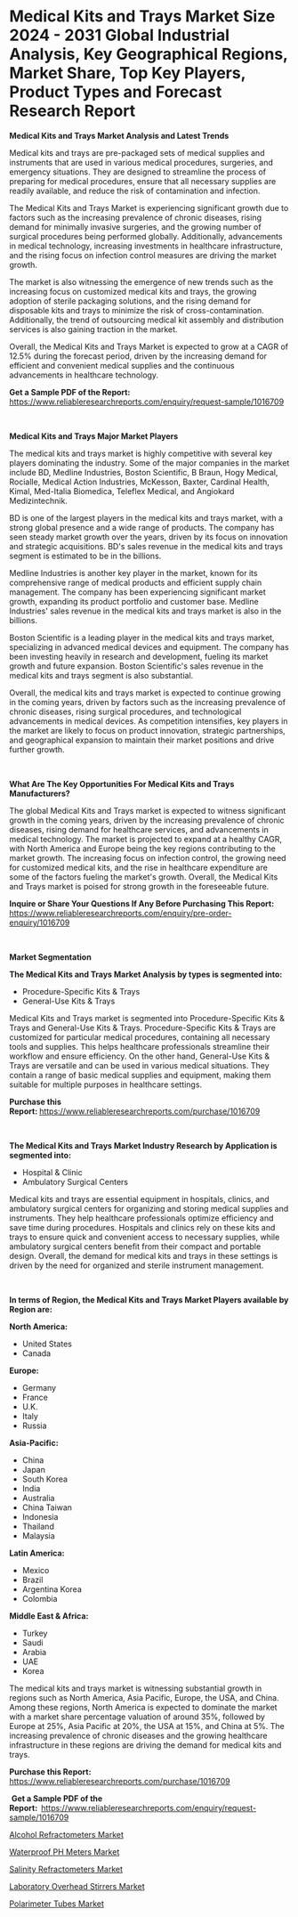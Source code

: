 <p><h1>Medical Kits and Trays Market Size 2024 - 2031 Global Industrial Analysis, Key Geographical Regions, Market Share, Top Key Players, Product Types and Forecast Research Report</h1></p><p><strong>Medical Kits and Trays Market Analysis and Latest Trends</strong></p>
<p><p>Medical kits and trays are pre-packaged sets of medical supplies and instruments that are used in various medical procedures, surgeries, and emergency situations. They are designed to streamline the process of preparing for medical procedures, ensure that all necessary supplies are readily available, and reduce the risk of contamination and infection.</p><p>The Medical Kits and Trays Market is experiencing significant growth due to factors such as the increasing prevalence of chronic diseases, rising demand for minimally invasive surgeries, and the growing number of surgical procedures being performed globally. Additionally, advancements in medical technology, increasing investments in healthcare infrastructure, and the rising focus on infection control measures are driving the market growth.</p><p>The market is also witnessing the emergence of new trends such as the increasing focus on customized medical kits and trays, the growing adoption of sterile packaging solutions, and the rising demand for disposable kits and trays to minimize the risk of cross-contamination. Additionally, the trend of outsourcing medical kit assembly and distribution services is also gaining traction in the market.</p><p>Overall, the Medical Kits and Trays Market is expected to grow at a CAGR of 12.5% during the forecast period, driven by the increasing demand for efficient and convenient medical supplies and the continuous advancements in healthcare technology.</p></p>
<p><strong>Get a Sample PDF of the Report:&nbsp;</strong> <a href="https://www.reliableresearchreports.com/enquiry/request-sample/1016709">https://www.reliableresearchreports.com/enquiry/request-sample/1016709</a></p>
<p>&nbsp;</p>
<p><strong>Medical Kits and Trays Major Market Players</strong></p>
<p><p>The medical kits and trays market is highly competitive with several key players dominating the industry. Some of the major companies in the market include BD, Medline Industries, Boston Scientific, B Braun, Hogy Medical, Rocialle, Medical Action Industries, McKesson, Baxter, Cardinal Health, Kimal, Med-Italia Biomedica, Teleflex Medical, and Angiokard Medizintechnik.</p><p>BD is one of the largest players in the medical kits and trays market, with a strong global presence and a wide range of products. The company has seen steady market growth over the years, driven by its focus on innovation and strategic acquisitions. BD's sales revenue in the medical kits and trays segment is estimated to be in the billions.</p><p>Medline Industries is another key player in the market, known for its comprehensive range of medical products and efficient supply chain management. The company has been experiencing significant market growth, expanding its product portfolio and customer base. Medline Industries' sales revenue in the medical kits and trays market is also in the billions.</p><p>Boston Scientific is a leading player in the medical kits and trays market, specializing in advanced medical devices and equipment. The company has been investing heavily in research and development, fueling its market growth and future expansion. Boston Scientific's sales revenue in the medical kits and trays segment is also substantial.</p><p>Overall, the medical kits and trays market is expected to continue growing in the coming years, driven by factors such as the increasing prevalence of chronic diseases, rising surgical procedures, and technological advancements in medical devices. As competition intensifies, key players in the market are likely to focus on product innovation, strategic partnerships, and geographical expansion to maintain their market positions and drive further growth.</p></p>
<p>&nbsp;</p>
<p><strong>What Are The Key Opportunities For Medical Kits and Trays Manufacturers?</strong></p>
<p><p>The global Medical Kits and Trays market is expected to witness significant growth in the coming years, driven by the increasing prevalence of chronic diseases, rising demand for healthcare services, and advancements in medical technology. The market is projected to expand at a healthy CAGR, with North America and Europe being the key regions contributing to the market growth. The increasing focus on infection control, the growing need for customized medical kits, and the rise in healthcare expenditure are some of the factors fueling the market's growth. Overall, the Medical Kits and Trays market is poised for strong growth in the foreseeable future.</p></p>
<p><strong>Inquire or Share Your Questions If Any Before Purchasing This Report:</strong> <a href="https://www.reliableresearchreports.com/enquiry/pre-order-enquiry/1016709">https://www.reliableresearchreports.com/enquiry/pre-order-enquiry/1016709</a></p>
<p>&nbsp;</p>
<p><strong>Market Segmentation</strong></p>
<p><strong>The Medical Kits and Trays Market Analysis by types is segmented into:</strong></p>
<p><ul><li>Procedure-Specific Kits & Trays</li><li>General-Use Kits & Trays</li></ul></p>
<p><p>Medical Kits and Trays market is segmented into Procedure-Specific Kits & Trays and General-Use Kits & Trays. Procedure-Specific Kits & Trays are customized for particular medical procedures, containing all necessary tools and supplies. This helps healthcare professionals streamline their workflow and ensure efficiency. On the other hand, General-Use Kits & Trays are versatile and can be used in various medical situations. They contain a range of basic medical supplies and equipment, making them suitable for multiple purposes in healthcare settings.</p></p>
<p><strong>Purchase this Report:&nbsp;</strong><a href="https://www.reliableresearchreports.com/purchase/1016709">https://www.reliableresearchreports.com/purchase/1016709</a></p>
<p>&nbsp;</p>
<p><strong>The Medical Kits and Trays Market Industry Research by Application is segmented into:</strong></p>
<p><ul><li>Hospital & Clinic</li><li>Ambulatory Surgical Centers</li></ul></p>
<p><p>Medical kits and trays are essential equipment in hospitals, clinics, and ambulatory surgical centers for organizing and storing medical supplies and instruments. They help healthcare professionals optimize efficiency and save time during procedures. Hospitals and clinics rely on these kits and trays to ensure quick and convenient access to necessary supplies, while ambulatory surgical centers benefit from their compact and portable design. Overall, the demand for medical kits and trays in these settings is driven by the need for organized and sterile instrument management.</p></p>
<p>&nbsp;</p>
<p><strong>In terms of Region, the Medical Kits and Trays Market Players available by Region are:</strong></p>
<p>
    <p> <strong> North America: </strong>
        <ul>
            <li>United States</li>
            <li>Canada</li>
        </ul>
        </p> 
    <p> <strong> Europe: </strong>
        <ul>
            <li>Germany</li>
            <li>France</li>
            <li>U.K.</li>
            <li>Italy</li>
            <li>Russia</li>
        </ul>
        </p> 
    <p> <strong> Asia-Pacific: </strong>
        <ul>
            <li>China</li>
            <li>Japan</li>
            <li>South Korea</li>
            <li>India</li>
            <li>Australia</li>
            <li>China Taiwan</li>
            <li>Indonesia</li>
            <li>Thailand</li>
            <li>Malaysia</li>
        </ul>
        </p> 
    <p> <strong> Latin America: </strong>
        <ul>
            <li>Mexico</li>
            <li>Brazil</li>
            <li>Argentina Korea</li>
            <li>Colombia</li>
        </ul>
        </p> 
    <p> <strong> Middle East & Africa: </strong>
        <ul>
            <li>Turkey</li>
            <li>Saudi</li>
            <li>Arabia</li>
            <li>UAE</li>
            <li>Korea</li>
        </ul>
    </p>
    </p>
<p><p>The medical kits and trays market is witnessing substantial growth in regions such as North America, Asia Pacific, Europe, the USA, and China. Among these regions, North America is expected to dominate the market with a market share percentage valuation of around 35%, followed by Europe at 25%, Asia Pacific at 20%, the USA at 15%, and China at 5%. The increasing prevalence of chronic diseases and the growing healthcare infrastructure in these regions are driving the demand for medical kits and trays.</p></p>
<p><strong>Purchase this Report: </strong><a href="https://www.reliableresearchreports.com/purchase/1016709">https://www.reliableresearchreports.com/purchase/1016709</a></p>
<p>&nbsp;<strong>Get a Sample PDF of the Report:&nbsp;&nbsp;</strong><a href="https://www.reliableresearchreports.com/enquiry/request-sample/1016709">https://www.reliableresearchreports.com/enquiry/request-sample/1016709</a></p>
<p><strong></strong></p>
<p><p><a href="https://medium.com/@mekhirenner/alcohol-refractometers-market-insight-market-trends-growth-forecasted-from-2024-to-2031-0c27a6ffce72">Alcohol Refractometers Market</a></p><p><a href="https://medium.com/@mekhirenner/waterproof-ph-meters-market-trends-and-market-analysis-forecasted-for-period-2024-2031-3445398eb12c">Waterproof PH Meters Market</a></p><p><a href="https://medium.com/p/55eb43d064e1/edit">Salinity Refractometers Market</a></p><p><a href="https://medium.com/@kimberlypowell578/laboratory-overhead-stirrers-market-insight-market-trends-growth-forecasted-from-2024-to-2031-1e82342d2e07">Laboratory Overhead Stirrers Market</a></p><p><a href="https://medium.com/@kimberlypowell578/polarimeter-tubes-market-size-cagr-trends-2024-2030-2b984d0df05d">Polarimeter Tubes Market</a></p></p>